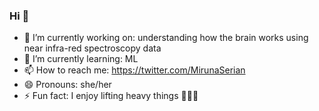 ### Hi 👋

- 🔭 I’m currently working on: understanding how the brain works using near infra-red spectroscopy data
- 🌱 I’m currently learning: ML
- 📫 How to reach me: https://twitter.com/MirunaSerian
- 😄 Pronouns: she/her
- ⚡ Fun fact: I enjoy lifting heavy things 🏋🏼‍♀️

